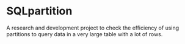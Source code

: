 # SQLpartition
A research and development project to check the efficiency of using partitions to query data in a very large table with a lot of rows.
